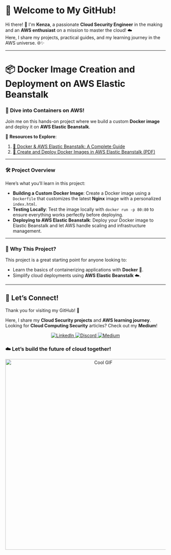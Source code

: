 # 🌟 Welcome to My GitHub!  

Hi there! 👋 I'm **Kenza**, a passionate **Cloud Security Engineer** in the making and an **AWS enthusiast** on a mission to master the cloud! ☁️  
Here, I share my projects, practical guides, and my learning journey in the AWS universe. 🌐✨  

---

# 📦 Docker Image Creation and Deployment on AWS Elastic Beanstalk  

### 🚀 **Dive into Containers on AWS!**  
Join me on this hands-on project where we build a custom **Docker image** and deploy it on **AWS Elastic Beanstalk**.  

🔗 **Resources to Explore**:  
1. [🐳 Docker & AWS Elastic Beanstalk: A Complete Guide](https://github.com/Kzax01/Use-Docker-in-AWS-Elastic-Beanstalk/blob/main/Docker%20%26%20AWS%20Elastic%20Beanstalk-%20A%20Complete%20Guide.md)  
2. [📄 Create and Deploy Docker Images in AWS Elastic Beanstalk (PDF)](https://github.com/Kzax01/Use-Docker-in-AWS-Elastic-Beanstalk/blob/main/Create%20and%20deploy%20docker%20images%20in%20AWS%20Elastic%20Beanstalk.pdf)  

---

### 🛠️ **Project Overview**  
Here’s what you’ll learn in this project:  
- **Building a Custom Docker Image**: Create a Docker image using a `Dockerfile` that customizes the latest **Nginx** image with a personalized `index.html`.  
- **Testing Locally**: Test the image locally with `docker run -p 80:80` to ensure everything works perfectly before deploying.  
- **Deploying to AWS Elastic Beanstalk**: Deploy your Docker image to Elastic Beanstalk and let AWS handle scaling and infrastructure management.  

---

### 🌟 **Why This Project?**  
This project is a great starting point for anyone looking to:  
- Learn the basics of containerizing applications with **Docker** 🐳.  
- Simplify cloud deployments using **AWS Elastic Beanstalk** ☁️.  

---
## 💬 Let’s Connect!  
Thank you for visiting my GitHub! 🌸  

Here, I share my **Cloud Security projects** and **AWS learning journey**.  
Looking for **Cloud Computing Security** articles? Check out my **Medium**!  

<p align="center">
  <a href="https://www.linkedin.com/in/kenza-in-the-cloud/" target="_blank">
    <img src="https://img.shields.io/badge/LinkedIn-0A66C2?style=for-the-badge&logo=linkedin&logoColor=white" alt="LinkedIn">
  </a>
  <a href="https://discord.com/users/kzax01" target="_blank">
    <img src="https://img.shields.io/badge/Discord-5865F2?style=for-the-badge&logo=discord&logoColor=white" alt="Discord">
  </a>
  <a href="https://medium.com/@Kenza.In.The.Cloud" target="_blank">
    <img src="https://img.shields.io/badge/Medium-12100E?style=for-the-badge&logo=medium&logoColor=white" alt="Medium">
  </a>
</p>


### ☁️ Let’s build the future of cloud together!  



<p align="center">
  <img src="https://i.pinimg.com/originals/91/1d/91/911d914aaf6194489a3f5626bed2bd3a.gif" width="600" alt="Cool GIF">
</p>

